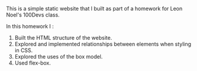 This is a simple static website that I built as part of a homework for Leon Noel's 100Devs class.

In this homework I : 
1. Built the HTML structure of the website.
2. Explored and implemented relationships between elements
when styling in CSS.
3. Explored the uses of the box model.
4. Used flex-box.